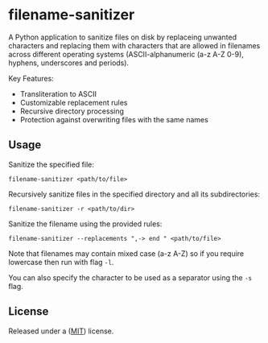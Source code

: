 # filename-sanitizer

A Python application to sanitize files on disk by replaceing unwanted characters and replacing them with characters that are allowed in filenames across different operating systems (ASCII-alphanumeric (a-z A-Z 0-9), hyphens, underscores and periods).

Key Features:
- Transliteration to ASCII
- Customizable replacement rules
- Recursive directory processing
- Protection against overwriting files with the same names


## Usage

Sanitize the specified file:

```
filename-sanitizer <path/to/file>
```

Recursively sanitize files in the specified directory and all its subdirectories:

```
filename-sanitizer -r <path/to/dir>
```

Sanitize the filename using the provided rules:

```
filename-sanitizer --replacements ",-> end " <path/to/file>
```

Note that filenames may contain mixed case (a-z A-Z) so if you require lowercase then run with flag `-l`.

You can also specify the character to be used as a separator using the `-s` flag.


## License

Released under a ([MIT](LICENSE)) license.
